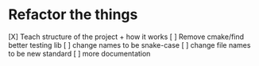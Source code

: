 # Refactor the things

[X] Teach structure of the project + how it works
[ ] Remove cmake/find better testing lib
[ ] change names to be snake-case
[ ] change file names to be new standard
[ ] more documentation
